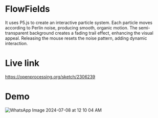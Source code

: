# FlowFields
It uses P5.js to create an interactive particle system. Each particle moves according to Perlin noise, producing smooth, organic motion. The semi-transparent background creates a fading trail effect, enhancing the visual appeal. Releasing the mouse resets the noise pattern, adding dynamic interaction.



# Live link

https://openprocessing.org/sketch/2306239


# Demo 

![WhatsApp Image 2024-07-08 at 12 10 04 AM](https://github.com/Aditys018/FlowFields/assets/100122761/062fe80d-9da4-4a69-a527-78cf33258533)

